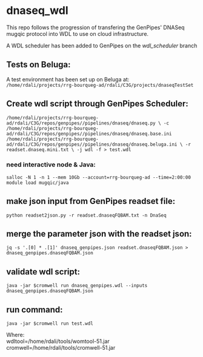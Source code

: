 # dnaseq_wdl

This repo follows the progression of transfering the GenPipes' DNASeq mugqic protocol into WDL to use on cloud infrastructure.


A WDL scheduler has been added to GenPipes on the *wdl_scheduler* branch


## Tests on Beluga:
A test environment has been set up on Beluga at:  
`/home/rdali/projects/rrg-bourqueg-ad/rdali/C3G/projects/dnaseqTestSet`

## Create wdl script through GenPipes Scheduler:

`/home/rdali/projects/rrg-bourqueg-ad/rdali/C3G/repos/genpipes//pipelines/dnaseq/dnaseq.py \
-c /home/rdali/projects/rrg-bourqueg-ad/rdali/C3G/repos/genpipes//pipelines/dnaseq/dnaseq.base.ini /home/rdali/projects/rrg-bourqueg-ad/rdali/C3G/repos/genpipes//pipelines/dnaseq/dnaseq.beluga.ini \
-r readset.dnaseq.mini.txt \
-j wdl
-f > test.wdl`


### need interactive node & Java:
`salloc -N 1 -n 1 --mem 10Gb --account=rrg-bourqueg-ad --time=2:00:00`
`module load mugqic/java`

## make json input from GenPipes readset file:

`python readset2json.py -r readset.dnaseqFQBAM.txt -n DnaSeq`

## merge the parameter json with the readset json:

`jq -s '.[0] * .[1]' dnaseq_genpipes.json readset.dnaseqFQBAM.json > dnaseq_genpipes.dnaseqFQBAM.json`

## validate wdl script:
`java -jar $cromwell run dnaseq_genpipes.wdl --inputs dnaseq_genpipes.dnaseqFQBAM.json `

## run command:
`java -jar $cromwell run test.wdl`

Where:  
wdltool=/home/rdali/tools/womtool-51.jar  
cromwell=/home/rdali/tools/cromwell-51.jar  

